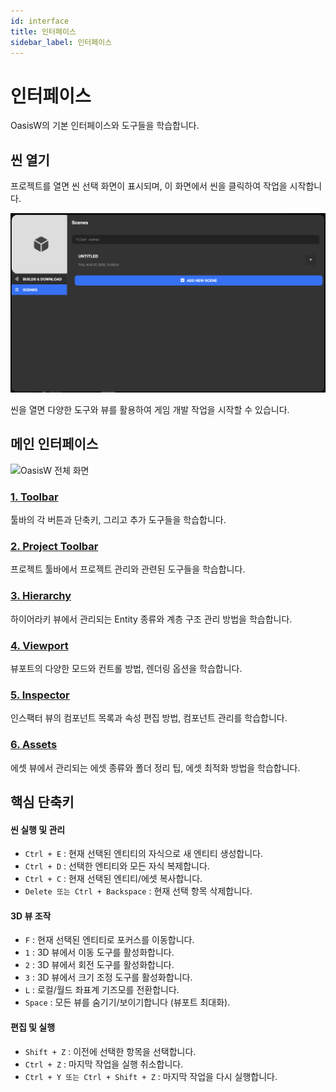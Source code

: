 ```yaml
---
id: interface
title: 인터페이스
sidebar_label: 인터페이스
---
```


# 인터페이스

OasisW의 기본 인터페이스와 도구들을 학습합니다.

## 씬 열기

프로젝트를 열면 씬 선택 화면이 표시되며, 이 화면에서 씬을 클릭하여 작업을 시작합니다.

![프로젝트 열기 화면](/img/usage-guide/1_open_project.png)

씬을 열면 다양한 도구와 뷰를 활용하여 게임 개발 작업을 시작할 수 있습니다. 

## 메인 인터페이스

![OasisW 전체 화면](/img/usage-guide/2_full.png)

### [1. Toolbar](/usage-guide/toolbar)
툴바의 각 버튼과 단축키, 그리고 추가 도구들을 학습합니다.

### [2. Project Toolbar](/usage-guide/project-toolbar)
프로젝트 툴바에서 프로젝트 관리와 관련된 도구들을 학습합니다.

### [3. Hierarchy](/usage-guide/hierarchy)
하이어라키 뷰에서 관리되는 Entity 종류와 계층 구조 관리 방법을 학습합니다.

### [4. Viewport](/usage-guide/viewport)
뷰포트의 다양한 모드와 컨트롤 방법, 렌더링 옵션을 학습합니다.

### [5. Inspector](/usage-guide/inspector)
인스팩터 뷰의 컴포넌트 목록과 속성 편집 방법, 컴포넌트 관리를 학습합니다.

### [6. Assets](/usage-guide/assets)
에셋 뷰에서 관리되는 에셋 종류와 폴더 정리 팁, 에셋 최적화 방법을 학습합니다.

## 핵심 단축키

#### **씬 실행 및 관리**
<!-- - **Ctrl + Enter** : 새 탭에서 씬 실행 -->
- `Ctrl + E` : 현재 선택된 엔티티의 자식으로 새 엔티티 생성합니다.
- `Ctrl + D` : 선택한 엔티티와 모든 자식 복제합니다.
- `Ctrl + C` : 현재 선택된 엔티티/에셋 복사합니다.
- `Delete 또는 Ctrl + Backspace` : 현재 선택 항목 삭제합니다.

#### **3D 뷰 조작**
- `F` : 현재 선택된 엔티티로 포커스를 이동합니다.
- `1` : 3D 뷰에서 이동 도구를 활성화합니다.
- `2` : 3D 뷰에서 회전 도구를 활성화합니다.
- `3` : 3D 뷰에서 크기 조정 도구를 활성화합니다.
- `L` : 로컬/월드 좌표계 기즈모를 전환합니다.
- `Space` : 모든 뷰를 숨기기/보이기합니다 (뷰포트 최대화).

#### **편집 및 실행**
<!-- - **Ctrl + B** : 런타임 라이트매퍼를 사용하여 조명 재베이크 -->
- `Shift + Z` : 이전에 선택한 항목을 선택합니다.
- `Ctrl + Z` : 마지막 작업을 실행 취소합니다.
- `Ctrl + Y 또는 Ctrl + Shift + Z` : 마지막 작업을 다시 실행합니다.
<!-- - **Ctrl + Space** : 미니 메뉴얼 검색 도구 모음 토글 -->
<!-- - **Shift + ?** : 에디터 컨트롤 표시 -->

<!-- ### 효율적인 작업을 위한 팁
- 각 뷰의 기능을 숙지하여 빠른 작업 진행
- 단축키를 활용하여 마우스 조작 최소화
- 일관된 폴더 구조와 명명 규칙 사용
- 정기적인 프로젝트 백업과 버전 관리 -->
